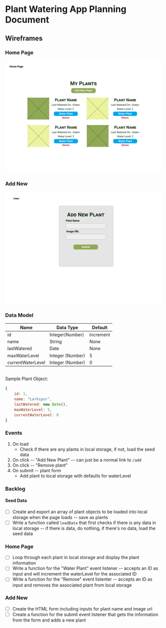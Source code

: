 # Plant Watering App Planning Document
## Wireframes
### Home Page
![Home Page](./assets/wireframes/home.png)
### Add New
![Add New](./assets/wireframes/add-new.png)

### Data Model
Name|Data Type| Default
-----|-----|---
id | Integer(Number) | Increment
name| String | None
lastWatered| Date | None
maxWaterLevel| Integer (Number)| 5
currentWaterLevel| Integer (Number) | 0

<br>
Sample Plant Object:

```javascript
{
    id: 1,
    name: "Larkspur",
    lastWatered: new Date(),
    maxWaterLevel: 5,
    currentWaterLevel: 0
}
```

### Events
1. On load
   * Check if there are any plants in local storage, if not, load the seed data
2. On click -- "Add New Plant" -- can just be a normal link to `/add`
3. On click -- "Remove plant"
3. On submit -- plant form
   * Add plant to local storage with defaults for waterLevel

### Backlog
#### Seed Data
- [ ] Create and export an array of plant objects to be loaded into local storage when the page loads -- save as plants
- [ ] Write a function called `loadData` that first checks if there is any data in local storage -- if there is data, do nothing, if there's no data, load the seed data

### Home Page
- [ ] Loop through each plant in local storage and display the plant information
- [ ] Write a function for the "Water Plant" event listener -- accepts an ID as input and will increment the waterLevel for the associated ID
- [ ] Write a function for the "Remove" event listenter -- accepts an ID as input and removes the associated plant from local storage

### Add New
- [ ] Create the HTML form including inputs for plant name and image url
- [ ] Create a function for the submit event listener that gets the information from the form and adds a new plant